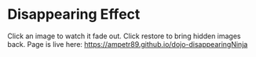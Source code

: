 # Disappearing Effect

Click an image to watch it fade out. Click restore to bring hidden images back. 
Page is live here: https://ampetr89.github.io/dojo-disappearingNinja
